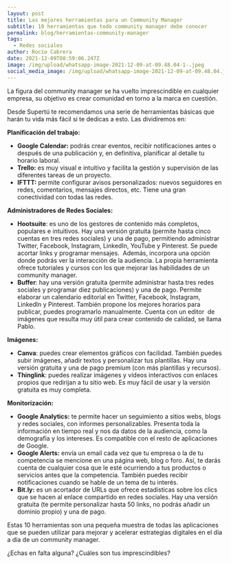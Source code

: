 ```yaml
---
layout: post
title: Las mejores herramientas para un Community Manager
subtitle: 10 herramientas que todo community manager debe conocer
permalink: blog/herramientas-community-manager
tags:
  - Redes sociales
author: Rocío Cabrera
date: 2021-12-09T08:59:06.247Z
image: /img/upload/whatsapp-image-2021-12-09-at-09.48.04-1-.jpeg
social_media_image: /img/upload/whatsapp-image-2021-12-09-at-09.48.04.jpeg
---
```

La figura del community manager se ha vuelto imprescindible en cualquier empresa, su objetivo es crear comunidad en torno a la marca en cuestión. 

Desde Supertú te recomendamos una serie de herramientas básicas que harán tu vida más fácil si te dedicas a esto. Las dividiremos en:



**Planificación del trabajo:**

* **Google Calendar:** podrás crear eventos, recibir notificaciones antes o después de una publicación y, en definitiva, planificar al detalle tu horario laboral.
* **Trello:** es muy visual e intuitivo y facilita la gestión y supervisión de las diferentes tareas de un proyecto.
* **IFTTT:** permite configurar avisos personalizados: nuevos seguidores en redes, comentarios, mensajes directos, etc. Tiene una gran conectividad con todas las redes.

**Administradores de Redes Sociales:**

* **Hootsuite**: es uno de los gestores de contenido más completos, populares e intuitivos. Hay una versión gratuita (permite hasta cinco cuentas en tres redes sociales) y una de pago, permitiendo administrar Twitter, Facebook, Instagram, LinkedIn, YouTube y Pinterest. Se puede acortar links y programar mensajes.  Además, incorpora una opción donde podrás ver la interacción de la audiencia. La propia herramienta ofrece tutoriales y cursos con los que mejorar las habilidades de un community manager.
* **Buffer**: hay una versión gratuita (permite administrar hasta tres redes sociales y programar diez publicaciones) y una de pago. Permite elaborar un calendario editorial en Twitter, Facebook, Instagram, LinkedIn y Pinterest. También propone los mejores horarios para publicar, puedes programarlo manualmente. Cuenta con un editor  de imágenes que resulta muy útil para crear contenido de calidad, se llama Pablo.

**Imágenes:**

* **Canva**: puedes crear elementos gráficos con facilidad. También puedes subir imágenes, añadir textos y personalizar tus plantillas. Hay una versión gratuita y una de pago premium (con más plantillas y recursos).
* **Thinglink**: puedes realizar imágenes y vídeos interactivos con enlaces propios que redirijan a tu sitio web. Es muy fácil de usar y la versión gratuita es muy completa.

**Monitorización:**

* **Google Analytics:** te permite hacer un seguimiento a sitios webs, blogs y redes sociales, con informes personalizables. Presenta toda la información en tiempo real y nos da datos de la audiencia, como la demografía y los intereses. Es compatible con el resto de aplicaciones de Google.
* **Google Alerts:** envía un email cada vez que tu empresa o la de tu competencia se mencione en una página web, blog o foro. Así, te darás cuenta de cualquier cosa que le esté ocurriendo a tus productos o servicios antes que la competencia. También puedes recibir notificaciones cuando se hable de un tema de tu interés.
* **Bit.ly:** es un acortador de URLs que ofrece estadísticas sobre los clics que se hacen al enlace compartido en redes sociales. Hay una versión gratuita (te permite personalizar hasta 50 links, no podrás añadir un dominio propio) y una de pago.



Estas 10 herramientas son una pequeña muestra de todas las aplicaciones que se pueden utilizar para mejorar y acelerar estrategias digitales en el día a día de un community manager. 

¿Echas en falta alguna? ¿Cuáles son tus imprescindibles?